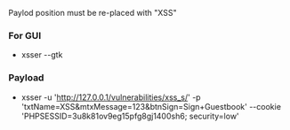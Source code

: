 Paylod position must be re-placed with "XSS"

### For GUI
- xsser --gtk

### Payload
- xsser -u 'http://127.0.0.1/vulnerabilities/xss_s/' -p 'txtName=XSS&mtxMessage=123&btnSign=Sign+Guestbook' --cookie 'PHPSESSID=3u8k81ov9eg15pfg8gj1400sh6; security=low'
